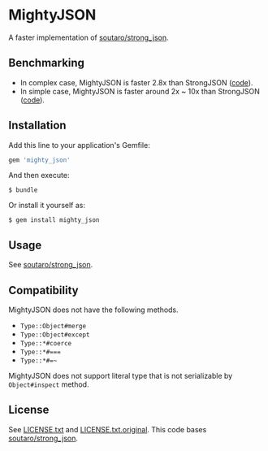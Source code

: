 # MightyJSON

A faster implementation of [soutaro/strong_json](https://github.com/soutaro/strong_json).

## Benchmarking

- In complex case, MightyJSON is faster 2.8x than StrongJSON ([code](https://github.com/pocke/mighty_json/blob/master/benchmarks/large.rb)).
- In simple case, MightyJSON is faster around 2x ~ 10x than StrongJSON ([code](https://github.com/pocke/mighty_json/blob/master/benchmarks/small.rb)).

## Installation

Add this line to your application's Gemfile:

```ruby
gem 'mighty_json'
```

And then execute:

    $ bundle

Or install it yourself as:

    $ gem install mighty_json

## Usage

See [soutaro/strong_json](https://github.com/soutaro/strong_json/blob/master/README.md).

## Compatibility

MightyJSON does not have the following methods.

- `Type::Object#merge`
- `Type::Object#except`
- `Type::*#coerce`
- `Type::*#===`
- `Type::*#=~`

MightyJSON does not support literal type that is not serializable by `Object#inspect` method.


## License

See [LICENSE.txt](https://github.com/pocke/mighty_json/blob/master/LICENSE.txt) and [LICENSE.txt.original](https://github.com/pocke/mighty_json/blob/master/LICENSE.txt.original).
This code bases [soutaro/strong_json](https://github.com/soutaro/strong_json).
